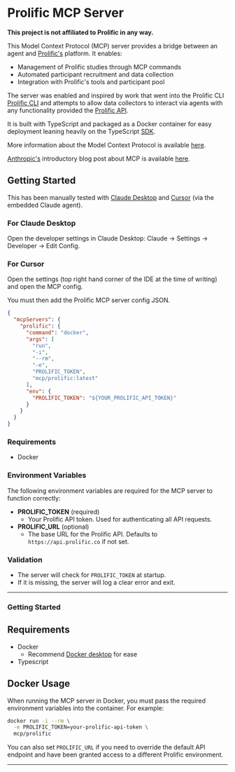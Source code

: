# Prolific MCP Server

**This project is not affiliated to Prolific in any way.**

This Model Context Protocol (MCP) server provides a bridge between an agent and [Prolific's](https://www.prolific.com) platform. It enables:

- Management of Prolific studies through MCP commands
- Automated participant recruitment and data collection
- Integration with Prolific's tools and participant pool

The server was enabled and inspired by work that went into the Prolific CLI [Prolific CLI](https://github.com/benmatselby/prolificli) and attempts to allow data collectors to interact via agents with any functionality provided the [Prolific API](https://docs.prolific.com/docs/api-docs/public/).

It is built with TypeScript and packaged as a Docker container for easy deployment leaning heavily on the TypeScript [SDK](https://github.com/modelcontextprotocol/typescript-sdk).

More information about the Model Context Protocol is available [here](https://github.com/modelcontextprotocol).

[Anthropic's](https://www.anthropic.com/) introductory blog post about MCP is available [here](https://www.anthropic.com/news/model-context-protocol).

## Getting Started

This has been manually tested with [Claude Desktop](https://claude.ai/download) and [Cursor](https://www.cursor.com/) (via the embedded Claude agent).

### For Claude Desktop

Open the developer settings in Claude Desktop: Claude -> Settings -> Developer -> Edit Config.

### For Cursor

Open the settings (top right hand corner of the IDE at the time of writing) and open the MCP config.

You must then add the Prolific MCP server config JSON.

```json
{
  "mcpServers": {
    "prolific": {
      "command": "docker",
      "args": [
        "run",
        "-i",
        "--rm",
        "-e",
        "PROLIFIC_TOKEN",
        "mcp/prolific:latest"
      ],
      "env": {
        "PROLIFIC_TOKEN": "${YOUR_PROLIFIC_API_TOKEN}"
      }
    }
  }
}
```

### Requirements

- Docker

### Environment Variables

The following environment variables are required for the MCP server to function correctly:

- **PROLIFIC_TOKEN** (required)
  - Your Prolific API token. Used for authenticating all API requests.
- **PROLIFIC_URL** (optional)
  - The base URL for the Prolific API. Defaults to `https://api.prolific.co` if not set.

### Validation

- The server will check for `PROLIFIC_TOKEN` at startup.
- If it is missing, the server will log a clear error and exit.

---

### Getting Started

## Requirements

- Docker
  - Recommend [Docker desktop](https://docs.docker.com/desktop/) for ease
- Typescript

## Docker Usage

When running the MCP server in Docker, you must pass the required environment variables into the container. For example:

```sh
docker run -i --rm \
  -e PROLIFIC_TOKEN=your-prolific-api-token \
  mcp/prolific
```

You can also set `PROLIFIC_URL` if you need to override the default API endpoint and have been granted access to a different Prolific environment.

---

